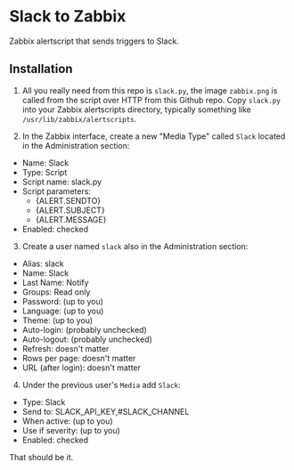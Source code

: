 # Slack to Zabbix

Zabbix alertscript that sends triggers to Slack.

## Installation

1. All you really need from this repo is `slack.py`, the image `zabbix.png` is called from the script over HTTP from this Github repo. Copy `slack.py` into your Zabbix alertscripts directory, typically something like `/usr/lib/zabbix/alertscripts`.

2. In the Zabbix interface, create a new "Media Type" called `Slack` located in the Administration section:
  * Name: Slack
  * Type: Script
  * Script name: slack.py
  * Script parameters:
    * {ALERT.SENDTO}
    * {ALERT.SUBJECT}
    * {ALERT.MESSAGE}
  * Enabled: checked

3. Create a user named `slack` also in the Administration section:
  * Alias: slack
  * Name: Slack
  * Last Name: Notify
  * Groups: Read only
  * Password: (up to you)
  * Language: (up to you)
  * Theme: (up to you)
  * Auto-login: (probably unchecked)
  * Auto-logout: (probably unchecked)
  * Refresh: doesn't matter
  * Rows per page: doesn't matter
  * URL (after login): doesn't matter

4. Under the previous user's `Media` add `Slack`:
  * Type: Slack
  * Send to: SLACK_API_KEY,#SLACK_CHANNEL
  * When active: (up to you)
  * Use if severity: (up to you)
  * Enabled: checked

That should be it.

